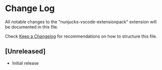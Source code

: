 # Change Log
All notable changes to the "nunjucks-vscode-extensionpack" extension will be documented in this file.

Check [Keep a Changelog](http://keepachangelog.com/) for recommendations on how to structure this file.

## [Unreleased]
- Initial release